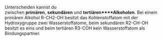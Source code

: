 Unterscheiden kannst du zwischen **primären**, **sekundären** und **tertiären****Alkoholen**. Bei einem primären Alkohol R-CH2-OH besitzt das Kohlenstoffatom mit der Hydroxygruppe zwei Wasserstoffatome, beim sekundären R2-CH-OH besitzt es eins und beim tertiären R3-COH kein Wasserstoffatom als Bindungspartner.
